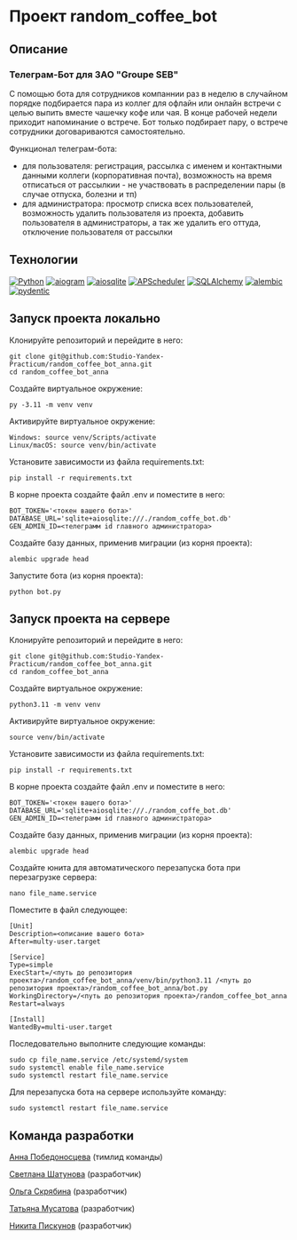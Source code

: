 # Проект random_coffee_bot

## Описание

### Телеграм-Бот для ЗАО "Groupe SEB" ###
С помощью бота для сотрудников компаннии раз в неделю в случайном порядке подбирается пара из коллег для офлайн или онлайн встречи с целью выпить вместе чашечку кофе или чая. В конце рабочей недели приходит напоминание о встрече. Бот только подбирает пару, о встрече сотрудники договариваются самостоятельно.

Функционал телеграм-бота:
- для пользователя: регистрация, рассылка с именем и контактными данными коллеги (корпоративная почта), возможность на время отписаться от рассылкии -  не участвовать в распределении пары (в случае отпуска, болезни и тп) 
- для администратора: просмотр списка всех пользователей, возможность удалить пользователя из проекта, добавить пользователя в администраторы, а так же удалить его оттуда, отключение пользователя от рассылки

## Технологии
[![Python](https://img.shields.io/badge/python-3.11-blue?logo=python)](https://www.python.org/)
[![aiogram](https://img.shields.io/badge/aiogram-3.4-blue)](https://docs.aiogram.dev/en/latest/)
[![aiosqlite](https://img.shields.io/badge/aiosqlite-blue)](https://pypi.org/project/aiosqlite/)
[![APScheduler](https://img.shields.io/badge/APScheduler-blue)](https://docs-python.ru/packages/modul-apscheduler-python/)
[![SQLAlchemy](https://img.shields.io/badge/SQLAlchemy-blue)](https://docs.sqlalchemy.org/en/20/)
[![alembic](https://img.shields.io/badge/alembic-blue)](https://alembic.sqlalchemy.org/en/latest/)
[![pydentic](https://img.shields.io/badge/pydentic-blue)](https://pydantic-docs.helpmanual.io/)


## Запуск проекта локально

Клонируйте репозиторий и перейдите в него:

```
git clone git@github.com:Studio-Yandex-Practicum/random_coffee_bot_anna.git
cd random_coffee_bot_anna
```

Создайте виртуальное окружение:
```
py -3.11 -m venv venv
```
Активируйте виртуальное окружение:
```
Windows: source venv/Scripts/activate
Linux/macOS: source venv/bin/activate
```
Установите зависимости из файла requirements.txt:
```
pip install -r requirements.txt
```
В корне проекта создайте файл .env и поместите в него:
```
BOT_TOKEN='<токен вашего бота>'
DATABASE_URL='sqlite+aiosqlite:///./random_coffe_bot.db'
GEN_ADMIN_ID=<телеграмм id главного администратора>
```
Создайте базу данных, применив миграции (из корня проекта):
```
alembic upgrade head
```
Запустите бота (из корня проекта):
```
python bot.py
```
## Запуск проекта на сервере
Клонируйте репозиторий и перейдите в него:
```
git clone git@github.com:Studio-Yandex-Practicum/random_coffee_bot_anna.git
cd random_coffee_bot_anna
```
Создайте виртуальное окружение:
```
python3.11 -m venv venv
```
Активируйте виртуальное окружение:
```
source venv/bin/activate
```
Установите зависимости из файла requirements.txt:
```
pip install -r requirements.txt
```
В корне проекта создайте файл .env и поместите в него:
```
BOT_TOKEN='<токен вашего бота>'
DATABASE_URL='sqlite+aiosqlite:///./random_coffe_bot.db'
GEN_ADMIN_ID=<телеграмм id главного администратора>
```
Создайте базу данных, применив миграции (из корня проекта):
```
alembic upgrade head
```
Создайте юнита для автоматического перезапуска бота при перезагрузке сервера:
```
nano file_name.service
```
Поместите в файл следующее:
```
[Unit]
Description=<описание вашего бота>
After=multy-user.target

[Service]
Type=simple
ExecStart=/<путь до репозитория проекта>/random_coffee_bot_anna/venv/bin/python3.11 /<путь до репозитория проекта>/random_coffee_bot_anna/bot.py
WorkingDirectory=/<путь до репозитория проекта>/random_coffee_bot_anna
Restart=always

[Install]
WantedBy=multi-user.target
```
Последовательно выполните следующие команды:
```
sudo cp file_name.service /etc/systemd/system
sudo systemctl enable file_name.service
sudo systemctl restart file_name.service
```
Для перезапуска бота на сервере используйте команду:
```
sudo systemctl restart file_name.service
```
## Команда разработки

[Анна Победоносцева](https://github.com/ZebraHr) (тимлид команды)

[Светлана Шатунова](https://github.com/SvShatunova) (разработчик)

[Ольга Скрябина](https://github.com/ibonish) (разработчик)

[Татьяна Мусатова](https://github.com/Tatiana314) (разработчик)

[Никита Пискунов](https://github.com/Nikitkosss) (разработчик)
